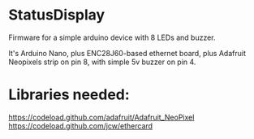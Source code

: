 # StatusDisplay
Firmware for a simple arduino device with 8 LEDs and buzzer.

It's Arduino Nano, plus ENC28J60-based ethernet board, plus Adafruit Neopixels strip on pin 8, with simple 5v buzzer on pin 4.

# Libraries needed:
https://codeload.github.com/adafruit/Adafruit_NeoPixel
https://codeload.github.com/jcw/ethercard
